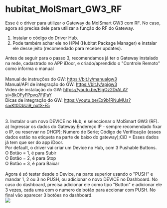 # hubitat_MolSmart_GW3_RF


Esse é o driver para utilizar o Gateway da MolSmart GW3 com RF.
No caso, agora só precisa dele para utilizar a função do RF do Gateway.
<br>
1. Instalar o código do Driver Hub.<br>
2. Pode também achar ele no HPM (Hubitat Package Manager) e instalar ele desse jeito (recomendado para receber updates). 

Antes de seguir para o passo 3, recomendamos já ter o Gateway instalado na rede, cadastrado no APP iDoor, e criado/aprendido o "Controle Remoto" como informa o manual<br>
<br>
Manual de instruções do GW: https://bit.ly/manualgw3 <br>
Manual/API de integração do GW: https://bit.ly/apigw3 <br>
Video de instalação do GW: https://youtu.be/EIgOz2DrALA?si=8kOFyFPpvq7FjPaY <br>
Dicas de integração do GW: https://youtu.be/Ex9b1RNuMUs?si=Kt0DbUi9_nxtS-E5 <br>
<br><br>
3. Instalar o um novo DEVICE no Hub, e seleccionar o MolSmart GW3 (RF). a) Ingressar os dados do Gateway:Endereço IP - sempre recomendado fixar o IP, ou reservar no DHCP); Numero de Serie; Código de Verificação (esses dados estão na etiqueta na parte de baixo do gateway);CiD = Esses dados já tem que ser do app iDoor.
<br>
Por default, o driver vai criar um Device no Hub, com 3 Pushable Buttons. <br>
O Botão = 1, é para Subir <br>
O Botão = 2, é para Stop <br>
O Botão = 3, é para Baixar <br>
<br>
Agora é só testar desde o Device, na parte superior usando o "PUSH" e mandar 1, 2 ou 3 no PUSH,  ou adicionar o novo DEVICE no Dashboard. No caso do dashboard, precisa adicionar ele como tipo "Button" e adicionar ele 3 vezes, cada uma com o numero de botão para accionar com PUSH. No final vão aparecer 3 botões no dashboard. 
<br>
<img src="https://images2.imgbox.com/f3/d1/ucoRPeMO_o.png">

